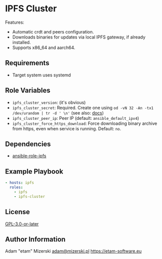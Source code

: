 # IPFS Cluster

Features:

- Automatic crdt and peers configuration.
- Downloads binaries for updates via local IPFS gateway, if already installed.
- Supports x86_64 and aarch64.


## Requirements

- Target system uses systemd


## Role Variables

- `ipfs_cluster_version`: (it's obvious)
- `ipfs_cluster_secret`: Required. Create one using `od -vN 32 -An -tx1 /dev/urandom | tr -d ' \n'` (see also: [docs](/ipns/cluster.ipfs.io/documentation/reference/configuration/#manual-secret-generation))
- `ipfs_cluster_peer_ip`: Peer IP (default: `ansible_default_ipv4`)
- `ipfs_cluster_force_https_download`: Force downloading binary archive from https, even when service is running. Default: `no`.


## Dependencies

- [ansible-role-ipfs](https://codeberg.org/etam/ansible-role-ipfs)


## Example Playbook

```yml
- hosts: ipfs
  roles:
    - ipfs
    - ipfs-cluster
```


## License

[GPL-3.0-or-later](COPYING.txt)


## Author Information

Adam "etam" Mizerski <adam@mizerski.pl> https://etam-software.eu
